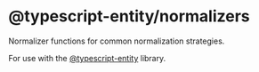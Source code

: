 # @typescript-entity/normalizers

Normalizer functions for common normalization strategies.

For use with the [@typescript-entity](https://github.com/typescript-entity/typescript-entity) library.
